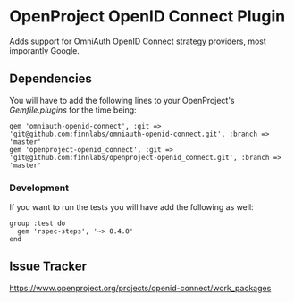 # OpenProject OpenID Connect Plugin

Adds support for OmniAuth OpenID Connect strategy providers, most imporantly Google.

## Dependencies

You will have to add the following lines to your OpenProject's _Gemfile.plugins_ for the time being:

    gem 'omniauth-openid-connect', :git => 'git@github.com:finnlabs/omniauth-openid-connect.git', :branch => 'master'
	gem 'openproject-openid_connect', :git => 'git@github.com:finnlabs/openproject-openid_connect.git', :branch => 'master'

### Development

If you want to run the tests you will have add the following as well:

    group :test do
  	  gem 'rspec-steps', '~> 0.4.0'
  	end

## Issue Tracker

https://www.openproject.org/projects/openid-connect/work_packages
